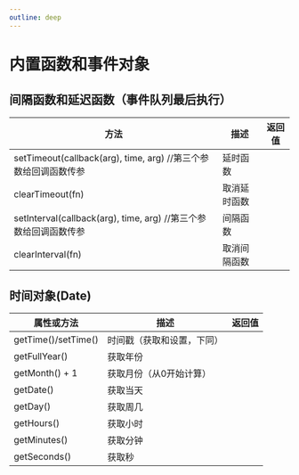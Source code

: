 ```yaml
---
outline: deep
---
```


# 内置函数和事件对象

## 间隔函数和延迟函数（事件队列最后执行）

   | 方法                                                         | 描述         | 返回值 |
   | ------------------------------------------------------------ | ------------ | ------ |
   | setTimeout(callback(arg), time, arg) //第三个参数给回调函数传参 | 延时函数     |        |
   | clearTimeout(fn)                                             | 取消延时函数 |        |
   | setInterval(callback(arg), time, arg) //第三个参数给回调函数传参 | 间隔函数     |        |
   | clearInterval(fn)                                            | 取消间隔函数 |        |

## 时间对象(Date)

   | 属性或方法          | 描述                       | 返回值 |
   | ------------------- | -------------------------- | ------ |
   | getTime()/setTime() | 时间戳（获取和设置，下同） |        |
   | getFullYear()       | 获取年份                   |        |
   | getMonth()  + 1     | 获取月份（从0开始计算）    |        |
   | getDate()           | 获取当天                   |        |
   | getDay()            | 获取周几                   |        |
   | getHours()          | 获取小时                   |        |
   | getMinutes()        | 获取分钟                   |        |
   | getSeconds()        | 获取秒                     |        |
